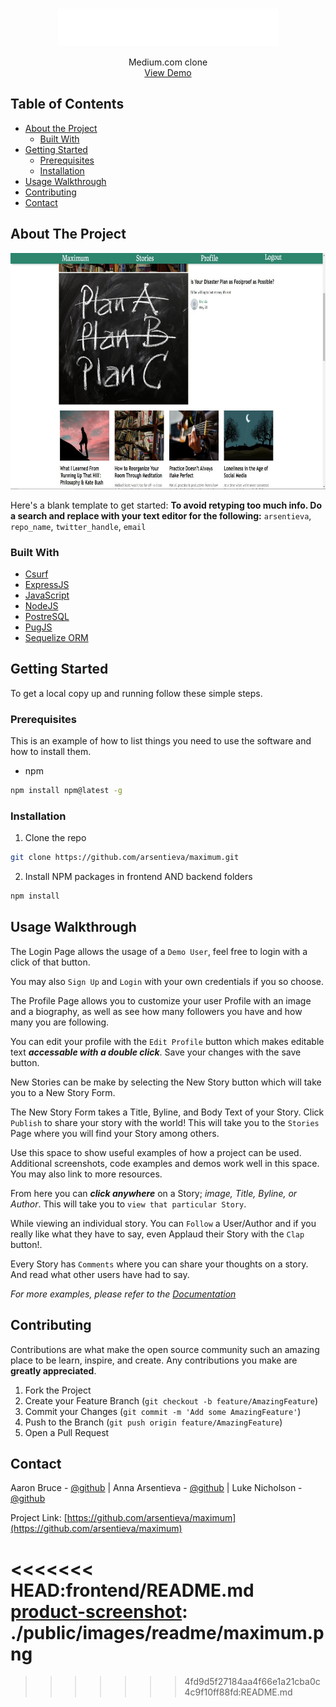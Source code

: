 <!--
*** Thanks for checking out this README Template. If you have a suggestion that would
*** make this better, please fork the repo and create a pull request or simply open
*** an issue with the tag "enhancement".
*** Thanks again! Now go create something AMAZING! :D
***
***
***
*** To avoid retyping too much info. Do a search and replace for the following:
*** github_username, repo_name, twitter_handle, email
-->





<!-- PROJECT SHIELDS -->
<!--
*** I'm using markdown "reference style" links for readability.
*** Reference links are enclosed in brackets [ ] instead of parentheses ( ).
*** See the bottom of this document for the declaration of the reference variables
*** for contributors-url, forks-url, etc. This is an optional, concise syntax you may use.
*** https://www.markdownguide.org/basic-syntax/#reference-style-links
-->
<!-- [![Contributors][contributors-shield]][contributors-url]
[![Forks][forks-shield]][forks-url]
[![Stargazers][stars-shield]][stars-url]
[![Issues][issues-shield]][issues-url]
[![MIT License][license-shield]][license-url]
[![LinkedIn][linkedin-shield]][linkedin-url] -->



<!-- PROJECT LOGO -->
<br />
<p align="center">
  <a href="https://github.com/arsentieva/maximum">
    <img src="./public/images/readme/maximum-logo.png" alt="Logo">
  </a>

  <p align="center">
    Medium.com clone
    <!-- <br />
    <a href="https://github.com/github_username/repo_name"><strong>Explore the docs »</strong></a>
    <br /> -->
    <br />
    <a href="https://maximum-front-end.herokuapp.com/">View Demo</a>
    <!-- ·
    <a href="https://github.com/github_username/repo_name/issues">Report Bug</a>
    ·
    <a href="https://github.com/github_username/repo_name/issues">Request Feature</a>
  </p> -->
</p>



<!-- TABLE OF CONTENTS -->
## Table of Contents

* [About the Project](#about-the-project)
  * [Built With](#built-with)
* [Getting Started](#getting-started)
  * [Prerequisites](#prerequisites)
  * [Installation](#installation)
* [Usage Walkthrough](#usage-walkthrough)
* [Contributing](#contributing)
* [Contact](#contact)
<!-- * [Roadmap](#roadmap) -->
<!-- * [License](#license) -->
<!-- * [Acknowledgements](#acknowledgements) -->



<!-- ABOUT THE PROJECT -->
## About The Project

[![Maximum Story Page][product-screenshot]](https://example.com)

Here's a blank template to get started:
**To avoid retyping too much info. Do a search and replace with your text editor for the following:**
`arsentieva`, `repo_name`, `twitter_handle`, `email`


### Built With

* [Csurf](https://www.npmjs.com/package/csurf)
* [ExpressJS](https://expressjs.com/)
* [JavaScript](https://www.javascript.com/)
* [NodeJS](https://nodejs.org/en/about/)
* [PostreSQL](https://www.postgresql.org/)
* [PugJS](https://pugjs.org/api/getting-started.html)
* [Sequelize ORM](https://sequelize.org/)


<!-- GETTING STARTED -->
## Getting Started

To get a local copy up and running follow these simple steps.

### Prerequisites

This is an example of how to list things you need to use the software and how to install them.
* npm
```sh
npm install npm@latest -g
```

### Installation

1. Clone the repo
```sh
git clone https://github.com/arsentieva/maximum.git
```
2. Install NPM packages in frontend AND backend folders
```sh
npm install
```



<!-- USAGE EXAMPLES -->
## Usage Walkthrough

The Login Page allows the usage of a `Demo User`, feel free to login with a click of that button.

You may also `Sign Up` and `Login` with your own credentials if you so choose.

The Profile Page allows you to customize your user Profile with an image and a biography, as well as see how many followers you have and how many you are following.

You can edit your profile with the `Edit Profile` button which makes editable text ***accessable with a double click***. Save your changes with the save button.

New Stories can be make by selecting the New Story button which will take you to a New Story Form.

The New Story Form takes a Title, Byline, and Body Text of your Story. Click `Publish` to share your story with the world! This will take you to the `Stories` Page where you will find your Story among others.

Use this space to show useful examples of how a project can be used. Additional screenshots, code examples and demos work well in this space. You may also link to more resources.

From here you can ***click anywhere*** on a Story; *image, Title, Byline, or Author*. This will take you to `view that particular Story`.

While viewing an individual story. You can `Follow` a User/Author and if you really like what they have to say, even Applaud their Story with the `Clap` button!.

Every Story has `Comments` where you can share your thoughts on a story. And read what other users have had to say.

_For more examples, please refer to the [Documentation](https://example.com)_



<!-- ROADMAP -->
<!-- ## Roadmap

See the [open issues](https://github.com/arsentieva/maximum/issues) for a list of proposed features (and known issues). -->



<!-- CONTRIBUTING -->
## Contributing

Contributions are what make the open source community such an amazing place to be learn, inspire, and create. Any contributions you make are **greatly appreciated**.

1. Fork the Project
2. Create your Feature Branch (`git checkout -b feature/AmazingFeature`)
3. Commit your Changes (`git commit -m 'Add some AmazingFeature'`)
4. Push to the Branch (`git push origin feature/AmazingFeature`)
5. Open a Pull Request



<!-- LICENSE -->
<!-- ## License

Distributed under the MIT License. See `LICENSE` for more information. -->



<!-- CONTACT -->
## Contact

Aaron Bruce - [@github](https://github.com/AaronTheBruce) |
Anna Arsentieva - [@github](https://github.com/arsentieva) |
Luke Nicholson - [@github](https://github.com/lukenicholson)

Project Link: [https://github.com/arsentieva/maximum](https://github.com/arsentieva/maximum)



<!-- ACKNOWLEDGEMENTS -->
<!-- ## Acknowledgements

* []()
* []()
* []() -->





<!-- MARKDOWN LINKS & IMAGES -->
<!-- https://www.markdownguide.org/basic-syntax/#reference-style-links -->
[contributors-shield]: https://img.shields.io/github/contributors/arsentieva/repo.svg?style=flat-square
[contributors-url]: https://github.com/arsentieva/repo/graphs/contributors
[forks-shield]: https://img.shields.io/github/forks/arsentieva/repo.svg?style=flat-square
[forks-url]: https://github.com/arsentieva/repo/network/members
[stars-shield]: https://img.shields.io/github/stars/arsentieva/repo.svg?style=flat-square
[stars-url]: https://github.com/arsentieva/repo/stargazers
[issues-shield]: https://img.shields.io/github/issues/arsentieva/repo.svg?style=flat-square
[issues-url]: https://github.com/arsentieva/repo/issues
[license-shield]: https://img.shields.io/github/license/arsentieva/repo.svg?style=flat-square
[license-url]: https://github.com/arsentieva/repo/blob/master/LICENSE.txt
[linkedin-shield]: https://img.shields.io/badge/-LinkedIn-black.svg?style=flat-square&logo=linkedin&colorB=555
[linkedin-url]: https://linkedin.com/in/arsentieva
<<<<<<< HEAD:frontend/README.md
[product-screenshot]: ./public/images/readme/maximum.png
=======
[product-screenshot]: documentation/feature-packets/images/maximum.png
>>>>>>> 4fd9d5f27184aa4f66e1a21cba0c4c9f10ff88fd:README.md
